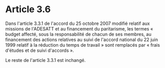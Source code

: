 # Article 3.6

Dans l'article 3.3.1 de l'accord du 25 octobre 2007 modifié relatif aux missions de l'ADESATT et au financement du paritarisme, les termes « budget affecté, sous la responsabilité de chacun de ses membres, au financement des actions relatives au suivi de l'accord national du 22 juin 1999 relatif à la réduction du temps de travail » sont remplacés par « frais d'études et de suivi d'accords ».

Le reste de l'article 3.3.1 est inchangé.

